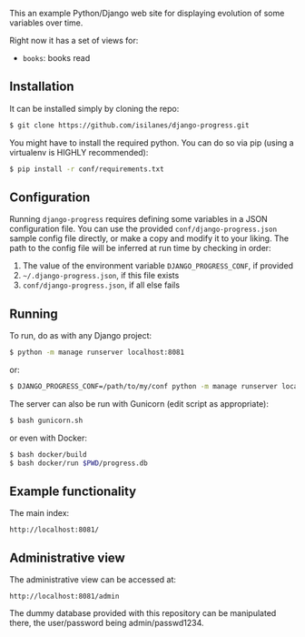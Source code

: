 This an example Python/Django web site for displaying evolution of some variables over time.

Right now it has a set of views for:
  * `books`: books read

## Installation

It can be installed simply by cloning the repo:

```bash
$ git clone https://github.com/isilanes/django-progress.git
```

You might have to install the required python. You can do so via pip (using a virtualenv is HIGHLY recommended):

```bash
$ pip install -r conf/requirements.txt
```

## Configuration

Running `django-progress` requires defining some variables in a JSON configuration file. You can use the provided `conf/django-progress.json` sample config file directly, or make a copy and modify it to your liking. The path to the config file will be inferred at run time by checking in order:

1. The value of the environment variable `DJANGO_PROGRESS_CONF`, if provided
2. `~/.django-progress.json`, if this file exists
3. `conf/django-progress.json`, if all else fails

## Running

To run, do as with any Django project:

```bash
$ python -m manage runserver localhost:8081
```

or:

```bash
$ DJANGO_PROGRESS_CONF=/path/to/my/conf python -m manage runserver localhost:8081
```

The server can also be run with Gunicorn (edit script as appropriate):

```bash
$ bash gunicorn.sh
```

or even with Docker:

```bash
$ bash docker/build
$ bash docker/run $PWD/progress.db
```

## Example functionality

The main index:

```
http://localhost:8081/
```

## Administrative view

The administrative view can be accessed at:

```
http://localhost:8081/admin
```

The dummy database provided with this repository can be manipulated there, the user/password being admin/passwd1234.

